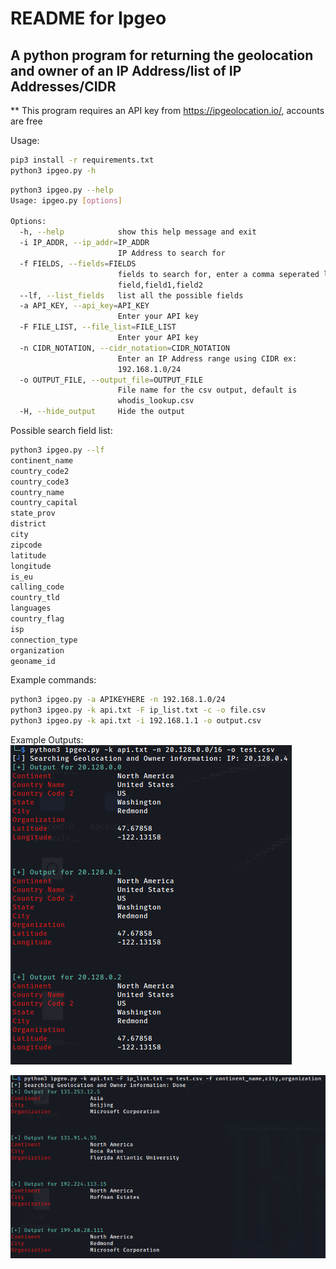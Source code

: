 # README for Ipgeo

## A python program for returning the geolocation and owner of an IP Address/list of IP Addresses/CIDR

** This program requires an API key from https://ipgeolocation.io/, accounts are free

Usage:
```sh
pip3 install -r requirements.txt
python3 ipgeo.py -h
```


```sh
python3 ipgeo.py --help
Usage: ipgeo.py [options]

Options:
  -h, --help            show this help message and exit
  -i IP_ADDR, --ip_addr=IP_ADDR
                        IP Address to search for
  -f FIELDS, --fields=FIELDS
                        fields to search for, enter a comma seperated list:
                        field,field1,field2
  --lf, --list_fields   list all the possible fields
  -a API_KEY, --api_key=API_KEY
                        Enter your API key
  -F FILE_LIST, --file_list=FILE_LIST
                        Enter your API key
  -n CIDR_NOTATION, --cidr_notation=CIDR_NOTATION
                        Enter an IP Address range using CIDR ex:
                        192.168.1.0/24
  -o OUTPUT_FILE, --output_file=OUTPUT_FILE
                        File name for the csv output, default is
                        whodis_lookup.csv
  -H, --hide_output     Hide the output

```


Possible search field list:
```sh
python3 ipgeo.py --lf
continent_name
country_code2
country_code3
country_name
country_capital
state_prov
district
city
zipcode
latitude
longitude
is_eu
calling_code
country_tld
languages
country_flag
isp
connection_type
organization
geoname_id
```

Example commands:
```sh
python3 ipgeo.py -a APIKEYHERE -n 192.168.1.0/24 
python3 ipgeo.py -k api.txt -F ip_list.txt -c -o file.csv
python3 ipgeo.py -k api.txt -i 192.168.1.1 -o output.csv
```


Example Outputs:
![](example_1.png)


![](example_3.png)

